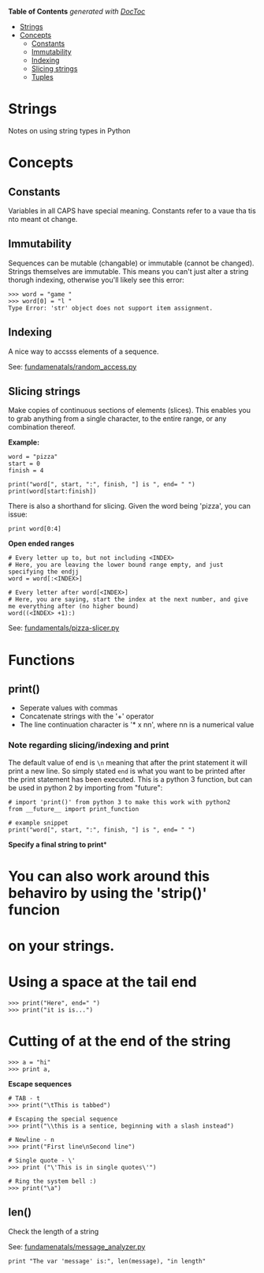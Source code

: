 <!-- START doctoc generated TOC please keep comment here to allow auto update -->
<!-- DON'T EDIT THIS SECTION, INSTEAD RE-RUN doctoc TO UPDATE -->
**Table of Contents**  *generated with [DocToc](https://github.com/thlorenz/doctoc)*

- [Strings](#strings)
- [Concepts](#concepts)
  - [Constants](#constants)
  - [Immutability](#immutability)
  - [Indexing](#indexing)
  - [Slicing strings](#slicing-strings)
  - [Tuples](#tuples)

<!-- END doctoc generated TOC please keep comment here to allow auto update -->

# Strings

Notes on using string types in Python

# Concepts

## Constants

Variables in all CAPS have special meaning. Constants refer to a vaue tha tis nto meant ot change.

## Immutability 

Sequences can be mutable (changable) or immutable (cannot be changed). Strings themselves are immutable. This means you can't just alter a string thorugh indexing, otherwise you'll likely see this error:

```
>>> word = "game "
>>> word[0] = "l "
Type Error: 'str' object does not support item assignment.
```

## Indexing

A nice way to accsss elements of a sequence. 

See: [fundamenatals/random_access.py](https://github.com/mdeguzis/python/tree/python2/fundamenatals/random_access.py)

## Slicing strings

Make copies of continuous sections of elements (slices). This enables you to grab anything from a single character, to the entire range, or any combination thereof.

**Example:**
```
word = "pizza"
start = 0
finish = 4	

print("word[", start, ":", finish, "] is ", end= " ")
print(word[start:finish])
```

There is also a shorthand for slicing. Given the word being 'pizza', you can issue:
```
print word[0:4]
```

**Open ended ranges**

```
# Every letter up to, but not including <INDEX>
# Here, you are leaving the lower bound range empty, and just specifying the endjj
word = word[:<INDEX>]

# Every letter after word[<INDEX>]
# Here, you are saying, start the index at the next number, and give me everything after (no higher bound)
word((<INDEX> +1):)
```

See: [fundamentals/pizza-slicer.py](https://github.com/mdeguzis/python/blob/python2/fundamentals/pizza-slicer.py)

# Functions

## print()

* Seperate values with commas
* Concatenate strings with the '+' operator
* The line continuation character is '* x nn', where nn is a numerical value

### Note regarding slicing/indexing and print

The default value of end is `\n` meaning that after the print statement it will print a new line. So simply stated `end` is what you want to be printed after the print statement has been executed. This is a python 3 function, but can be used in python 2 by importing from "future":

```
# import 'print()' from python 3 to make this work with python2
from __future__ import print_function

# example snippet
print("word[", start, ":", finish, "] is ", end= " ")
```

**Specify a final string to print***

# You can also work around this behaviro by using the 'strip()' funcion 
# on your strings.

# Using a space at the tail end

```
>>> print("Here", end=" ")
>>> print("it is is...")
```

# Cutting of at the end of the string

```
>>> a = "hi"
>>> print a,
```

**Escape sequences**

```
# TAB - t
>>> print("\tThis is tabbed")

# Escaping the special sequence
>>> print("\\this is a sentice, beginning with a slash instead")

# Newline - n
>>> print("First line\nSecond line")

# Single quote - \'
>>> print ("\'This is in single quotes\'")

# Ring the system bell :)
>>> print("\a")
```

## len()

Check the length of a string

See: [fundamenatals/message_analyzer.py](https://github.com/mdeguzis/python/tree/python2/fundamenatals/message_analyzer.py)

```
print "The var 'message' is:", len(message), "in length"

```

